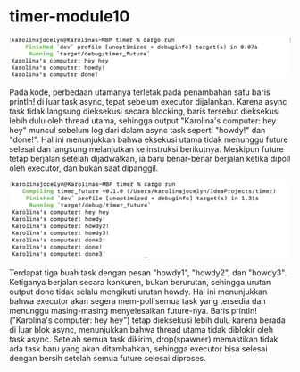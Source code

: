 # timer-module10

![Pic1](static/pic1.png)

Pada kode, perbedaan utamanya terletak pada penambahan satu baris println! di luar task async, tepat sebelum executor dijalankan. Karena async task tidak langsung dieksekusi secara blocking, baris tersebut dieksekusi lebih dulu oleh thread utama, sehingga output "Karolina's computer: hey hey" muncul sebelum log dari dalam async task seperti "howdy!" dan "done!". Hal ini menunjukkan bahwa eksekusi utama tidak menunggu future selesai dan langsung melanjutkan ke instruksi berikutnya. Meskipun future tetap berjalan setelah dijadwalkan, ia baru benar-benar berjalan ketika dipoll oleh executor, dan bukan saat dipanggil.

![Pic2](static/pic2.png)

Terdapat tiga buah task dengan pesan "howdy1", "howdy2", dan "howdy3". Ketiganya berjalan secara konkuren, bukan berurutan, sehingga urutan output done tidak selalu mengikuti urutan howdy. Hal ini menunjukkan bahwa executor akan segera mem-poll semua task yang tersedia dan menunggu masing-masing menyelesaikan future-nya. Baris println!("Karolina's computer: hey hey") tetap dieksekusi lebih dulu karena berada di luar blok async, menunjukkan bahwa thread utama tidak diblokir oleh task async. Setelah semua task dikirim, drop(spawner) memastikan tidak ada task baru yang akan ditambahkan, sehingga executor bisa selesai dengan bersih setelah semua future selesai diproses.